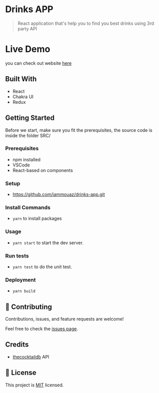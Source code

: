 # Drinks APP
> React application that's help you to find you best drinks using 3rd party API

# Live Demo
you can check out website [here](https://cheerful-gelato-de9dda.netlify.app/)


## Built With

- React
- Chakra UI
- Redux


## Getting Started
Before we start, make sure you fit the prerequisites, the source code is inside the folder SRC/

### Prerequisites
- npm installed
- VSCode
- React-based on components

### Setup
- https://github.com/iammouaz/drinks-app.git

### Install Commands
- `yarn`  to install packages

### Usage
- `yarn start`  to start the dev server.

### Run tests
- `yarn test`   to do the unit test.

### Deployment
- `yarn build`

## 🤝 Contributing

Contributions, issues, and feature requests are welcome!

Feel free to check the [issues page](../../issues/).

## Credits

- [thecocktaildb](https://www.thecocktaildb.com/api.php) API

## 📝 License

This project is [MIT](./LICENSE) licensed.